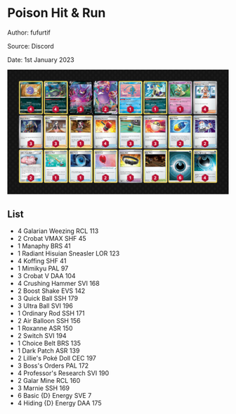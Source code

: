 # Poison Hit & Run

Author: fufurtif

Source: Discord

Date: 1st January 2023

![decklist](../../images/PAR/Poison%20Hit%20&%20Run/1-%20Poison%20Hit%20&%20Run.png)

## List

* 4 Galarian Weezing RCL 113
* 2 Crobat VMAX SHF 45
* 1 Manaphy BRS 41
* 1 Radiant Hisuian Sneasler LOR 123
* 4 Koffing SHF 41
* 1 Mimikyu PAL 97
* 3 Crobat V DAA 104
* 4 Crushing Hammer SVI 168
* 2 Boost Shake EVS 142
* 3 Quick Ball SSH 179
* 3 Ultra Ball SVI 196
* 1 Ordinary Rod SSH 171
* 2 Air Balloon SSH 156
* 1 Roxanne ASR 150
* 2 Switch SVI 194
* 1 Choice Belt BRS 135
* 1 Dark Patch ASR 139
* 2 Lillie's Poké Doll CEC 197
* 3 Boss's Orders PAL 172
* 4 Professor's Research SVI 190
* 2 Galar Mine RCL 160
* 3 Marnie SSH 169
* 6 Basic {D} Energy SVE 7
* 4 Hiding {D} Energy DAA 175
